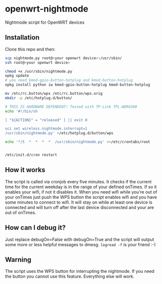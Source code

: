 # openwrt-nightmode

Nightmode script for OpenWRT devices

## Installation
Clone this repo and then:
```bash
scp nightmode.py root@<your openwrt device>:/usr/sbin/
ssh root@<your openwrt device>

chmod +x /usr/sbin/nightmode.py
opkg update
# you need kmod-gpio-button-hotplug and kmod-button-hotplug
opkg install python iw kmod-gpio-button-hotplug kmod-button-hotplug

mv /etc/rc.button/wps /etc/rc.button/wps.orig
mkdir -p /etc/hotplug.d/button/

# THIS IS HARDWARE DEPENDENT! Tested with TP-Link TPL-WDR4300
echo '#!/bin/sh

[ "${ACTION}" = "released" ] || exit 0

uci set wireless.nightmode.interrupt=1
/usr/sbin/nightmode.py' >/etc/hotplug.d/button/wps

echo '*/5  *  *  *  *  /usr/sbin/nightmode.py' >>/etc/crontabs/root


/etc/init.d/cron restart
```

## How it works
The script is called via cronjob every five minutes. It checks if the current time for the current weekday is in the range of your defined onTimes. If so it enables your wifi, if not it disables it. When you need wifi while you're out of your onTimes just push the WPS button the script enables wifi and you have some minutes to connect to wifi. It will stay on while at least one device is connected and will turn off after the last device disconnected and your are out of onTimes.

## How can I debug it?
Just replace debugOn=False with debugOn=True and the script will output some more or less helpful messages to dmesg.
`logread -f` is your friend :-)

## Warning
The script uses the WPS button for interrupting the nightmode. If you need the button you cannot use this feature. Everything else will work.
